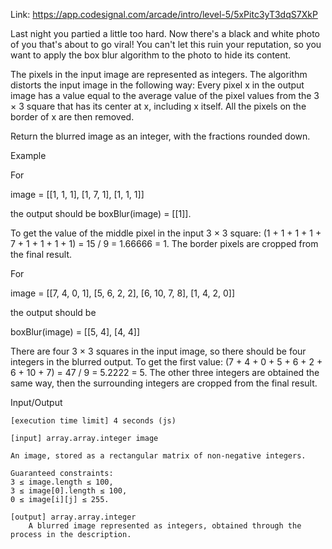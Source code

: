 Link: https://app.codesignal.com/arcade/intro/level-5/5xPitc3yT3dqS7XkP

Last night you partied a little too hard. Now there's a black and white photo of you that's about to go viral! You can't let this ruin your reputation, so you want to apply the box blur algorithm to the photo to hide its content.

The pixels in the input image are represented as integers. The algorithm distorts the input image in the following way: Every pixel x in the output image has a value equal to the average value of the pixel values from the 3 × 3 square that has its center at x, including x itself. All the pixels on the border of x are then removed.

Return the blurred image as an integer, with the fractions rounded down.

Example

For

image = [[1, 1, 1],
         [1, 7, 1],
         [1, 1, 1]]

the output should be boxBlur(image) = [[1]].

To get the value of the middle pixel in the input 3 × 3 square: (1 + 1 + 1 + 1 + 7 + 1 + 1 + 1 + 1) = 15 / 9 = 1.66666 = 1. The border pixels are cropped from the final result.

For

image = [[7, 4, 0, 1],
         [5, 6, 2, 2],
         [6, 10, 7, 8],
         [1, 4, 2, 0]]

the output should be

boxBlur(image) = [[5, 4],
                  [4, 4]]

There are four 3 × 3 squares in the input image, so there should be four integers in the blurred output. To get the first value: (7 + 4 + 0 + 5 + 6 + 2 + 6 + 10 + 7) = 47 / 9 = 5.2222 = 5. The other three integers are obtained the same way, then the surrounding integers are cropped from the final result.

Input/Output

    [execution time limit] 4 seconds (js)

    [input] array.array.integer image

    An image, stored as a rectangular matrix of non-negative integers.

    Guaranteed constraints:
    3 ≤ image.length ≤ 100,
    3 ≤ image[0].length ≤ 100,
    0 ≤ image[i][j] ≤ 255.

    [output] array.array.integer
        A blurred image represented as integers, obtained through the process in the description.
